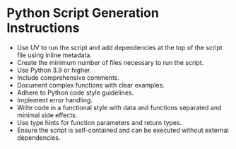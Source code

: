 # Python Script Generation Instructions

- Use UV to run the script and add dependencies at the top of the script file using inline metadata.
- Create the minimum number of files necessary to run the script.
- Use Python 3.9 or higher.
- Include comprehensive comments.
- Document complex functions with clear examples.
- Adhere to Python code style guidelines.
- Implement error handling.
- Write code in a functional style with data and functions separated and minimal side effects.
- Use type hints for function parameters and return types.
- Ensure the script is self-contained and can be executed without external dependencies.